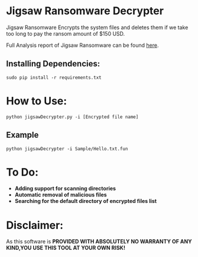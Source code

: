 # **Jigsaw Ransomware Decrypter**

Jigsaw Ransomware Encrypts the system files and deletes them if we take too long to pay the ransom amount of $150 USD.

Full Analysis report of Jigsaw Ransomware can be found [here](https://github.com/saasthavasan/Malware-Analysis-Reports/tree/master/JigsawRansomware/Report).

## **Installing Dependencies**:

```
sudo pip install -r requirements.txt

```

# **How to Use**:

```
python jigsawDecrypter.py -i [Encrypted file name]

```

## Example
```
python jigsawDecrypter -i Sample/Hello.txt.fun

```

# **To Do**:

* **Adding support for scanning directories**
* **Automatic removal of malicious files**
* **Searching for the default directory of encrypted files list**

# **Disclaimer**:

As this software is **PROVIDED WITH ABSOLUTELY NO WARRANTY OF ANY KIND,YOU USE THIS TOOL AT YOUR OWN RISK!**
